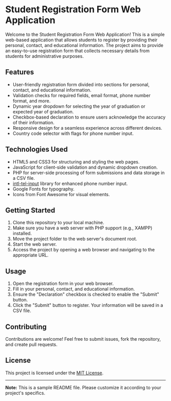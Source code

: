 # Student Registration Form Web Application

Welcome to the Student Registration Form Web Application! This is a simple web-based application that allows students to register by providing their personal, contact, and educational information. The project aims to provide an easy-to-use registration form that collects necessary details from students for administrative purposes.

## Features

- User-friendly registration form divided into sections for personal, contact, and educational information.
- Validation checks for required fields, email format, phone number format, and more.
- Dynamic year dropdown for selecting the year of graduation or expected year of graduation.
- Checkbox-based declaration to ensure users acknowledge the accuracy of their information.
- Responsive design for a seamless experience across different devices.
- Country code selector with flags for phone number input.

## Technologies Used

- HTML5 and CSS3 for structuring and styling the web pages.
- JavaScript for client-side validation and dynamic dropdown creation.
- PHP for server-side processing of form submissions and data storage in a CSV file.
- [intl-tel-input](https://github.com/jackocnr/intl-tel-input) library for enhanced phone number input.
- Google Fonts for typography.
- Icons from Font Awesome for visual elements.

## Getting Started

1. Clone this repository to your local machine.
2. Make sure you have a web server with PHP support (e.g., XAMPP) installed.
3. Move the project folder to the web server's document root.
4. Start the web server.
5. Access the project by opening a web browser and navigating to the appropriate URL.

## Usage

1. Open the registration form in your web browser.
2. Fill in your personal, contact, and educational information.
3. Ensure the "Declaration" checkbox is checked to enable the "Submit" button.
4. Click the "Submit" button to register. Your information will be saved in a CSV file.

## Contributing

Contributions are welcome! Feel free to submit issues, fork the repository, and create pull requests.

## License

This project is licensed under the [MIT License](LICENSE).

---

**Note:** This is a sample README file. Please customize it according to your project's specifics.
